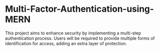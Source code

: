 # Multi-Factor-Authentication-using-MERN
This project aims to enhance security by implementing a multi-step authentication process. Users will be required to provide multiple forms of identification for access, adding an extra layer of protection.
